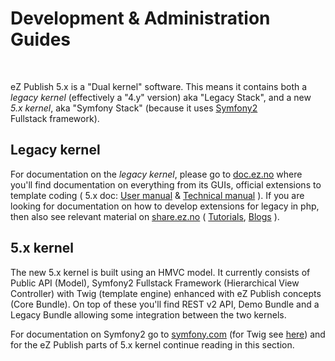 Development & Administration Guides
===================================

 

eZ Publish 5.x is a "Dual kernel" software. This means it contains both
a *legacy* *kernel* (effectively a "4.y" version) aka "Legacy Stack",
and a new *5.x kernel*, aka "Symfony Stack" (because it uses
[Symfony2](http://symfony.com/about) Fullstack framework).

Legacy kernel
-------------

For documentation on the *legacy kernel*, please go to
[doc.ez.no](http://doc.ez.no) where you'll find documentation on
everything from its GUIs, official extensions to template coding ( 5.x
doc: [User manual](http://doc.ez.no/eZ-Publish/User-manual/5.x)
& [Technical manual](http://doc.ez.no/eZ-Publish/Technical-manual/5.x)
). If you are looking for documentation on how to develop extensions for
legacy in php, then also see relevant material on
[share.ez.no](http://share.ez.no) (
[Tutorials](http://share.ez.no/learn/ez-publish), [Blogs](http://share.ez.no/blogs) ).

5.x kernel
----------

The new 5.x kernel is built using an HMVC model. It currently consists
of Public API (Model), Symfony2 Fullstack Framework (Hierarchical View
Controller) with Twig (template engine) enhanced with eZ
Publish concepts (Core Bundle). On top of these you'll find REST v2 API,
Demo Bundle and a Legacy Bundle allowing some integration between the
two kernels.

For documentation on Symfony2 go to
[symfony.com](http://symfony.com/doc/current/index.html) (for Twig see
[here](http://symfony.com/doc/current/book/templating.html)) and for the
eZ Publish parts of 5.x kernel continue reading in this section.
